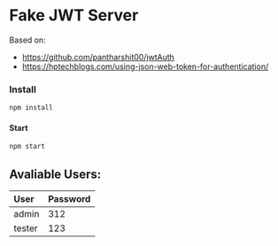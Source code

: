 # Fake JWT Server

Based on:

- https://github.com/pantharshit00/jwtAuth
- https://hptechblogs.com/using-json-web-token-for-authentication/

### Install
```sh
npm install
```

#### Start
```sh
npm start
```

## Avaliable Users:

| User     | Password  |
| :--------|:----------|
| admin    | 312       |
| tester   | 123       |
